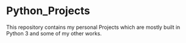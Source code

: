 # Python_Projects
This repository contains my personal Projects which are mostly built in Python 3 and some of my other works. 
